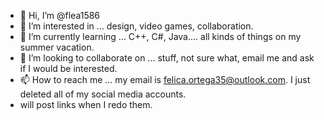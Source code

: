 - 👋 Hi, I’m @flea1586
- 👀 I’m interested in ... design, video games, collaboration.
- 🌱 I’m currently learning ... C++, C#, Java.... all kinds of things on my summer vacation.
- 💞️ I’m looking to collaborate on ... stuff, not sure what, email me and ask if I would be interested.
- 📫 How to reach me ... my email is felica.ortega35@outlook.com. I just deleted all of my social media accounts. 
- will post links when I redo them. 

<!---
flea1586/flea1586 is a ✨ special ✨ repository because its `README.md` (this file) appears on your GitHub profile.
You can click the Preview link to take a look at your changes.
--->
